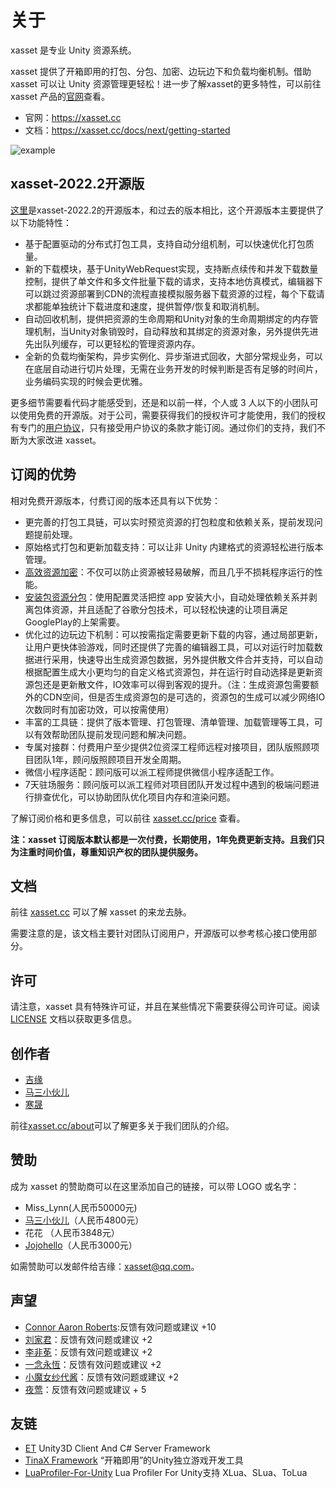 # 关于

xasset 是专业 Unity 资源系统。

xasset 提供了开箱即用的打包、分包、加密、边玩边下和负载均衡机制。借助 xasset 可以让 Unity 资源管理更轻松！进一步了解xasset的更多特性，可以前往xasset 产品的[官网](https://xasset.cc)查看。

- 官网：https://xasset.cc
- 文档：https://xasset.cc/docs/next/getting-started

![example](https://xasset.cc/img/example.gif)

## xasset-2022.2开源版

[这里](https://github.com/xasset/xasset)是xasset-2022.2的开源版本，和过去的版本相比，这个开源版本主要提供了以下功能特性：

- 基于配置驱动的分布式打包工具，支持自动分组机制，可以快速优化打包质量。
- 新的下载模块，基于UnityWebRequest实现，支持断点续传和并发下载数量控制，提供了单文件和多文件批量下载的请求，支持本地仿真模式，编辑器下可以跳过资源部署到CDN的流程直接模拟服务器下载资源的过程，每个下载请求都能单独统计下载进度和速度，提供暂停/恢复和取消机制。
- 自动回收机制，提供把资源的生命周期和Unity对象的生命周期绑定的内存管理机制，当Unity对象销毁时，自动释放和其绑定的资源对象，另外提供先进先出队列缓存，可以更轻松的管理资源内存。
- 全新的负载均衡架构，异步实例化、异步渐进式回收，大部分常规业务，可以在底层自动进行切片处理，无需在业务开发的时候判断是否有足够的时间片，业务编码实现的时候会更优雅。

更多细节需要看代码才能感受到，还是和以前一样，个人或 3 人以下的小团队可以使用免费的开源版。对于公司，需要获得我们的授权许可才能使用，我们的授权有专门的[用户协议](https://xasset.cc/license)，只有接受用户协议的条款才能订阅。通过你们的支持，我们不断为大家改进 xasset。

## 订阅的优势

相对免费开源版本，付费订阅的版本还具有以下优势：

- 更完善的打包工具链，可以实时预览资源的打包粒度和依赖关系，提前发现问题提前处理。
- 原始格式打包和更新加载支持：可以让非 Unity 内建格式的资源轻松进行版本管理。
- [高效资源加密](https://xasset.cc/docs/encryption)：不仅可以防止资源被轻易破解，而且几乎不损耗程序运行的性能。
- [安装包资源分包](https://xasset.cc/docs/splitbuild)：使用配置灵活把控 app 安装大小，自动处理依赖关系并剥离包体资源，并且适配了谷歌分包技术，可以轻松快速的让项目满足GooglePlay的上架需要。
- 优化过的边玩边下机制：可以按需指定需要更新下载的内容，通过局部更新，让用户更快体验游戏，同时还提供了完善的编辑器工具，可以对运行时加载数据进行采用，快速导出生成资源包数据，另外提供散文件合并支持，可以自动根据配置生成大小更均匀的自定义格式资源包，并在运行时自动选择是更新资源包还是更新散文件，IO效率可以得到客观的提升。（注：生成资源包需要额外的CDN空间，但是否生成资源包的是可选的，资源包的生成可以减少网络IO次数同时有加密功效，可以按需使用）
- 丰富的工具链：提供了版本管理、打包管理、清单管理、加载管理等工具，可以有效帮助团队提前发现问题和解决问题。
- 专属对接群：付费用户至少提供2位资深工程师远程对接项目，团队版照顾项目团队1年，顾问版照顾项目开发全周期。
- 微信小程序适配：顾问版可以派工程师提供微信小程序适配工作。
- 7天驻场服务：顾问版可以派工程师对项目团队开发过程中遇到的极端问题进行排查优化，可以协助团队优化项目内存和渲染问题。

了解订阅价格和更多信息，可以前往 [xasset.cc/price](https://xasset.cc/price) 查看。

**注：xasset 订阅版本默认都是一次付费，长期使用，1年免费更新支持。且我们只为注重时间价值，尊重知识产权的团队提供服务。**

## 文档

前往 [xasset.cc](https://xasset.cc) 可以了解 xasset 的来龙去脉。

需要注意的是，该文档主要针对团队订阅用户，开源版可以参考核心接口使用部分。

## 许可

请注意，xasset 具有特殊许可证，并且在某些情况下需要获得公司许可证。阅读 [LICENSE](LICENSE.md) 文档以获取更多信息。

## 创作者

- [吉缘](https://github.com/mmdnb)
- [马三小伙儿](https://github.com/XINCGer)
- [寒晟](https://github.com/huangchaoqun)

前往[xasset.cc/about](https://xasset.cc/about)可以了解更多关于我们团队的介绍。 

## 赞助

成为 xasset 的赞助商可以在这里添加自己的链接，可以带 LOGO 或名字：

- Miss_Lynn(人民币50000元)
- [马三小伙儿](https://github.com/XINCGer)（人民币4800元）
- 花花 （人民币3848元）
- [Jojohello](https://www.zhihu.com/people/jojohello)（人民币3000元）

如需赞助可以发邮件给吉缘：xasset@qq.com。

## 声望

- [Connor Aaron Roberts](https://github.com/c0nd3v):反馈有效问题或建议 +10
- [刘家君](https://github.com/suixin567)：反馈有效问题或建议 +2
- [李非莬](https://github.com/wynnforthework)：反馈有效问题或建议 +2
- [一念永恆](https://github.com/putifeng)：反馈有效问题或建议 +2
- [小魔女纱代酱](https://github.com/DumoeDss)：反馈有效问题或建议 +2
- [夜莺](https://github.com/killop)：反馈有效问题或建议 + 5


## 友链

- [ET](https://github.com/egametang/ET) Unity3D Client And C# Server Framework
- [TinaX Framework](https://tinax.corala.space/) “开箱即用”的Unity独立游戏开发工具
- [LuaProfiler-For-Unity](https://github.com/ElPsyCongree/LuaProfiler-For-Unity) Lua Profiler For Unity支持 XLua、SLua、ToLua
